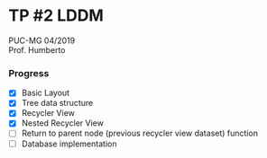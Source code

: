 # TP #2 LDDM  
PUC-MG 04/2019  
Prof. Humberto  

### Progress
- [x] Basic Layout
- [x] Tree data structure
- [x] Recycler View
- [x] Nested Recycler View
- [ ] Return to parent node (previous recycler view dataset) function
- [ ] Database implementation
